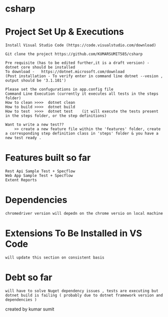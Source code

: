 # csharp
# Project Set Up & Executions

    Install Visual Studio Code (https://code.visualstudio.com/download)
    
    Git clone the project https://github.com/KUMARSUMIT585/csharp
    
    Pre requisite (has to be edited further,it is a draft version) -  dotnet core should be installed 
    To download -   https://dotnet.microsoft.com/download
    (Post installation - To verify enter in command line dotnet --vesion , output should be '3.1.101')
        
    Please set the confugurations in app.config file    
    Command Line Execution (currently it executes all tests in the steps folder)
    How to clean >>>>  dotnet clean 
    How to build >>>>  dotnet build
    How to test  >>>>  dotnet test    (it will execute the tests present in the steps folder, or the step definitions)  
    
    Want to write a new test??
        >> create a new feature file within the 'features' folder, create a corresponding step definition class in 'steps' folder & you have a new test ready .



# Features built so far
    Rest Api Sample Test + Specflow
    Web App Sample Test + Specflow
    Extent Reports

# Dependencies 
    chromedriver version will depedn on the chrome versio on local machine

# Extensions To Be Installed in VS Code
    will update this section on consistent basis
    
    
# Debt so far 
    will have to solve Nuget dependency issues , tests are executing but dotnet build is failing ( probably due to dotnet framework version and dependencies )

created by kumar sumit 
